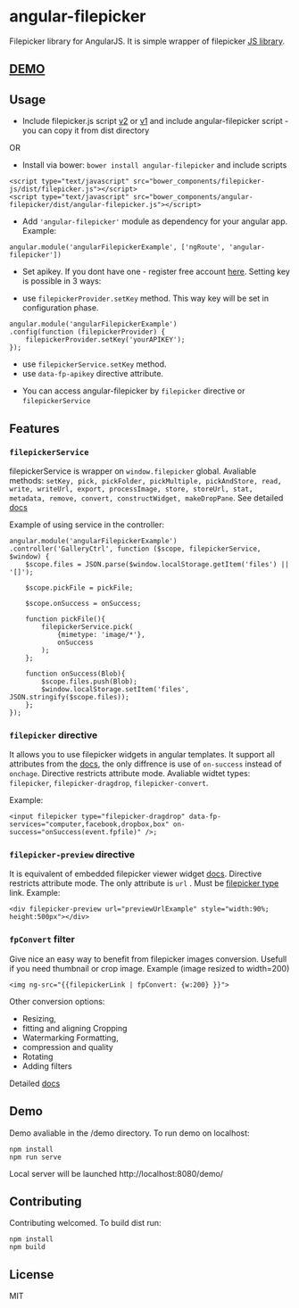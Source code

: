 # angular-filepicker
Filepicker library for AngularJS. It is simple wrapper of filepicker [JS library](https://api.filepicker.io/v2/filepicker.js).

## [DEMO](http://filepicker.github.io/filepicker-angular/demo/index.html)

## Usage
* Include filepicker.js script [v2](https://api.filepicker.io/v2/filepicker.js) or [v1](https://api.filepicker.io/v1/filepicker.js) and include angular-filepicker script - you can copy it from dist directory

OR

* Install via bower: ```bower install angular-filepicker``` and include scripts
```
<script type="text/javascript" src="bower_components/filepicker-js/dist/filepicker.js"></script>
<script type="text/javascript" src="bower_components/angular-filepicker/dist/angular-filepicker.js"></script>
```

* Add ```'angular-filepicker'``` module as dependency for your angular app. Example:
```
angular.module('angularFilepickerExample', ['ngRoute', 'angular-filepicker'])
```
* Set apikey. If you dont have one - register free account [here](https://www.filepicker.com/register/free). Setting key is possible in 3 ways:
- use ```filepickerProvider.setKey```  method. This way key will be set in configuration phase.
```
angular.module('angularFilepickerExample')
.config(function (filepickerProvider) {
    filepickerProvider.setKey('yourAPIKEY');
});
```
- use ```filepickerService.setKey```  method.
- use ```data-fp-apikey``` directive attribute.

* You can access angular-filepicker by ```filepicker``` directive or ```filepickerService```


## Features

### ```filepickerService```
filepickerService is wrapper on ```window.filepicker``` global. Avaliable methods: ```setKey, pick, pickFolder, pickMultiple, pickAndStore, read, write, writeUrl, export, processImage, store, storeUrl, stat, metadata, remove, convert, constructWidget, makeDropPane```. See detailed [docs](https://www.filepicker.com/documentation/file_ingestion/javascript_api/pick?v=v2)

Example of using service in the controller:
```
angular.module('angularFilepickerExample')
.controller('GalleryCtrl', function ($scope, filepickerService, $window) {
    $scope.files = JSON.parse($window.localStorage.getItem('files') || '[]');

    $scope.pickFile = pickFile;

    $scope.onSuccess = onSuccess;

    function pickFile(){
        filepickerService.pick(
            {mimetype: 'image/*'},
            onSuccess
        );
    };

    function onSuccess(Blob){
        $scope.files.push(Blob);
        $window.localStorage.setItem('files', JSON.stringify($scope.files));
    };
});
```

### ```filepicker``` directive
It allows you to use filepicker widgets in angular templates. It support all attributes from the [docs](https://www.filepicker.com/documentation/file_ingestion/widgets/pick?v=v2), the only diffrence is use of ```on-success``` instead of ```onchage```. Directive restricts attribute mode. 
Avaliable widtet types: ```filepicker```, ```filepicker-dragdrop```, ```filepicker-convert```.

Example: 

``` 
<input filepicker type="filepicker-dragdrop" data-fp-services="computer,facebook,dropbox,box" on-success="onSuccess(event.fpfile)" />;
```

### ```filepicker-preview``` directive
It is equivalent of embedded filepicker viewer widget [docs](https://www.filepicker.com/documentation/viewer?v=v2). Directive restricts attribute mode. 
The only attribute is ```url``` . Must be [filepicker type](https://www.filepicker.com/documentation/filepicker-architecture?v=v2) link.
Example:

``` 
<div filepicker-preview url="previewUrlExample" style="width:90%; height:500px"></div>
```

### ```fpConvert``` filter
Give nice an easy way to benefit from filepicker images conversion. Usefull if you need thumbnail or crop image. 
Example (image resized to width=200)

``` 
<img ng-src="{{filepickerLink | fpConvert: {w:200} }}">
``` 
Other conversion options:
* Resizing,
* fitting and aligning Cropping
* Watermarking Formatting, 
* compression and quality 
* Rotating
* Adding filters 

Detailed [docs](https://www.filepicker.com/documentation/file_processing/image_conversion/image)

## Demo
Demo avaliable in the /demo directory.
To run demo on localhost:
``` 
npm install
npm run serve
``` 

Local server will be launched http://localhost:8080/demo/

## Contributing
Contributing welcomed. To build dist run:
``` 
npm install
npm build
``` 
## License
MIT



